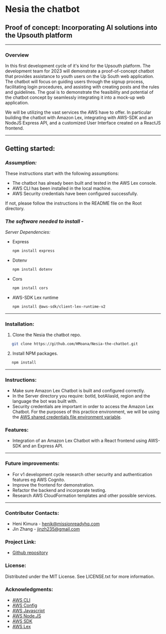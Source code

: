 # Nesia the chatbot

## Proof of concept: Incorporating AI solutions into the Upsouth platform

---

### **Overview**

In this first development cycle of it's kind for the Upsouth platform. The development team for 2023 will demonstrate a proof-of-concept chatbot that provides assistance to youth users on the Up South web application. The chatbot will focus on guiding users through the signup process, facilitating login procedures, and assisting with creating posts and the rules and guidelines. The goal is to demonstrate the feasibility and potential of the chatbot concept by seamlessly integrating it into a mock-up web application.

We will be utilizing the vast services the AWS have to offer. In particular building the chatbot with Amazon Lex, integrating with AWS-SDK and an NodeJS Express API, and a customized User Interface created on a ReactJS frontend.

<!-- 
### **Built with:**

- [React](https://img.shields.io/badge/React-20232A?style=for-the-badge&logo-react&logoColor=026e00 "React")
- [React-url](https://react.dev/ "Reacturl")
- [Javascript](https://img.shields.io/badge/Javascript-20232A?style=for-the-badge&logo-javascript&logoColor=026e00 "Javascript")
- [Javascript-url](https://www.javascript.com/ "Javascripturl")
- [CSS](https://img.shields.io/badge/CSS-20232A?style=for-the-badge&logo-css&logoColor=026e00 "CSS")
- [CSS-url](https://www.w3schools.com/css/ "CSSurl") -->

---

## **Getting started:**

### _Assumption:_

These instructions start with the following assumptions: 

- The chatbot has already been built and tested in the AWS Lex console.
- AWS CLI has been installed in the local machine.
- AWS Security credentials have been configured successfully.

If not, please follow the instructions in the README file on the Root directory.

### _The software needed to install -_

_Server Dependencies:_

- Express

  ```sh
  npm install express
  ```

- Dotenv

  ```sh
  npm install dotenv
  ```

- Cors

  ```sh
  npm install cors
  ```

- AWS-SDK Lex runtime

  ```sh
  npm install @aws-sdk/client-lex-runtime-v2
  ```

---

### **Installation:**

1. Clone the Nesia the chatbot repo.

```sh
   git clone https://github.com/HMoana/Nesia-the-chatbot.git
```

2. Install NPM packages.

```sh
   npm install
```  

---

### **Instructions:**

- Make sure Amazon Lex Chatbot is built and configured correctly.
- In the Server directory you require: botId, botAliasId, region and the language the bot was built with.
- Security credentials are important in order to access the Amazon Lex Chatbot. For the purposes of this practice environment, we will be using the [AWS shared credentials file environment variable](https://docs.aws.amazon.com/sdkref/latest/guide/creds-config-files.html).

### **Features:**

- Integration of an Amazon Lex Chatbot with a React frontend using AWS-SDK and an Express API.

---

### **Future improvements:**

- For v1 development cycle research other security and authentication features eg AWS Cognito.
- Improve the frontend for demonstration.
- Refactor the backend and incorporate testing.
- Research AWS CloudFormation templates and other possible services.

---

### **Contributor Contacts:**

- Heni Kimura - <henik@missionreadyhq.com>
- Jin Zhang - <jinzh235@gmail.com>

### **Project Link:**

- [Github repository](https://github.com/HMoana/Nesia-the-chatbot.git "Github repository")

### **License:**

Distributed under the MIT License. See LICENSE.txt for more information.

### **Acknowledgments:**

- [AWS CLI](https://aws.amazon.com/cli/ "AWS CLI")
- [AWS Config](https://docs.aws.amazon.com/sdkref/latest/guide/creds-config-files.html "AWS Config")
- [AWS Javascript](https://aws.amazon.com/developer/language/javascript/ "Javasript on AWS")
- [AWS Node.JS](https://docs.aws.amazon.com/sdk-for-javascript/v3/developer-guide/getting-started-nodejs.html "Getting started in Node.JS")
- [AWS SDK](https://aws.amazon.com/developer/tools/ "AWS developer tools and SDKs")
- [AWS Lex](https://docs.aws.amazon.com/sdk-for-javascript/v3/developer-guide/lex-bot-example.html "Building an Amazon Lex chatbot")